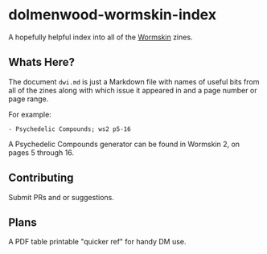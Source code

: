# dolmenwood-wormskin-index

A hopefully helpful index into all of the [Wormskin](https://www.drivethrurpg.com/product/231189/Everything-Dolmenwood-PDF-BUNDLE) zines. 

## Whats Here?

The document `dwi.md` is just a Markdown file with names of useful bits from all of the zines along with which issue it appeared in and a page number or page range.

For example:

```
- Psychedelic Compounds; ws2 p5-16
```

A Psychedelic Compounds generator can be found in Wormskin 2, on pages 5 through 16.

## Contributing

Submit PRs and or suggestions. 

## Plans

A PDF table printable "quicker ref" for handy DM use.